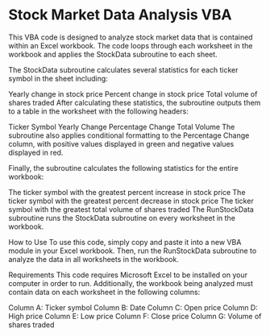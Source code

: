 # Stock Market Data Analysis VBA
This VBA code is designed to analyze stock market data that is contained within an Excel workbook. The code loops through each worksheet in the workbook and applies the StockData subroutine to each sheet.

The StockData subroutine calculates several statistics for each ticker symbol in the sheet including:

Yearly change in stock price
Percent change in stock price
Total volume of shares traded
After calculating these statistics, the subroutine outputs them to a table in the worksheet with the following headers:

Ticker Symbol
Yearly Change
Percentage Change
Total Volume
The subroutine also applies conditional formatting to the Percentage Change column, with positive values displayed in green and negative values displayed in red.

Finally, the subroutine calculates the following statistics for the entire workbook:

The ticker symbol with the greatest percent increase in stock price
The ticker symbol with the greatest percent decrease in stock price
The ticker symbol with the greatest total volume of shares traded
The RunStockData subroutine runs the StockData subroutine on every worksheet in the workbook.

How to Use
To use this code, simply copy and paste it into a new VBA module in your Excel workbook. Then, run the RunStockData subroutine to analyze the data in all worksheets in the workbook.

Requirements
This code requires Microsoft Excel to be installed on your computer in order to run. Additionally, the workbook being analyzed must contain data on each worksheet in the following columns:

Column A: Ticker symbol
Column B: Date
Column C: Open price
Column D: High price
Column E: Low price
Column F: Close price
Column G: Volume of shares traded
